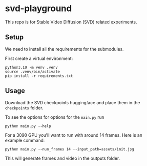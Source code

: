 # svd-playground

This repo is for Stable Video Diffusion (SVD) related experiments.

## Setup

We need to install all the requirements for the submodules. 

First create a virtual environment:

```
python3.10 -m venv .venv
source .venv/bin/activate
pip install -r requirements.txt
```

## Usage

Download the SVD checkpoints huggingface and place them in the `checkpoints` folder.

To see the options for options for the `main.py` run

```
python main.py --help
```

For a 3090 GPU you'll want to run with around 14 frames. Here is an example command:

```
python main.py --num_frames 14 --input_path=assets/init.jpg
```

This will generate frames and video in the outputs folder. 
